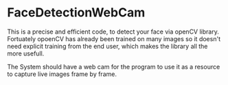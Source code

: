# FaceDetectionWebCam

This is a precise and efficient code, to detect your face via openCV library.
Fortuately opoenCV has already been trained on many images so it doesn't need explicit training from the end user, which makes the library all the more usefull.

The System should have a web cam for the program to use it as a resource to capture live images frame by frame.


